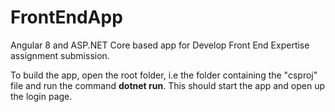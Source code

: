 # FrontEndApp
 Angular 8 and ASP.NET Core based app for Develop Front End Expertise assignment submission.

To build the app, open the root folder, i.e the folder containing the "csproj" file and run the command **dotnet run**. This should start the app and open up the login page.
